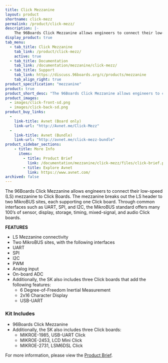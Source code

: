```yaml
---
title: Click Mezzanine
layout: product
shortname: click-mezz
permalink: /product/click-mezz/
description: |-
    The 96Boards Click Mezzanine allows engineers to connect their low-speed (LS) mezzanine to Click Boards. The mezzanine breaks out the LS header to two MikroBUS sites, each supporting one Click board. Through common interfaces such as UART, SPI, and I2C, the MikroBUS standard offers many 100’s of sensor, display, storage, timing, mixed-signal, and audio Click boards.
display_product: true
tab_menu:
  - tab_title: Click Mezzanine
    tab_link: /product/click-mezz/
    active: true
  - tab_title: Documentation
    tab_link: /documentation/mezzanine/click-mezz/
  - tab_title: Support
    tab_link: https://discuss.96boards.org/c/products/mezzanine
    tab_align_right: true
product_specification: "mezzanine"
product: true
product_short_desc: "The 96Boards Click Mezzanine allows engineers to connect their low-speed (LS) mezzanine to Click Boards. The mezzanine breaks out the LS header to two MikroBUS sites, each supporting one Click board. Through common interfaces such as UART, SPI, and I2C, the MikroBUS standard offers many 100’s of sensor, display, storage, timing, mixed-signal, and audio Click boards."
product_images:
  - images/click-front-sd.png
  - images/click-back-sd.png
product_buy_links:
  -
    link-title: Avnet (Board only)
    link-url: "http://Avnet.me/Click-Mezz"
  -
    link-title: Avnet (Bundle)
    link-url: "http://avnet.me/click-mezz-bundle"
product_sidebar_sections:
    - title: More Info
      items:
        - title: Product Brief
          link: /documentation/mezzanine/click-mezz/files/click-brief.pdf
        - title: Explore Avnet
          link: https://www.avnet.com/
archived: false
---
```


The 96Boards Click Mezzanine allows engineers to connect their low-speed (LS) mezzanine to Click Boards. The mezzanine breaks out the LS header to two MikroBUS sites, each supporting one Click board. Through common interfaces such as UART, SPI, and I2C, the MikroBUS standard offers many 100’s of sensor, display, storage, timing, mixed-signal, and audio Click boards.

**FEATURES**

- LS Mezzanine connectivity
- Two MikroBUS sites, with the following interfaces
- UART
- SPI
- I2C
- PWM
- Analog input
- On-board ADC
- Additionally, the SK also includes three Click boards that add the following features:
   - 6 Degree-of-Freedom Inertial Measurement
   - 2x16 Character Display
   - USB-UART

### Kit Includes

- 96Boards Click Mezzanine
- Additionally, the SK also includes three Click boards:
   - MIKROE-1985, USB-UART Click
   - MIKROE-2453, LCD Mini Click
   - MIKROE-2731, LSM6DSL Click

For more information, please view the [Product Brief](/documentation/mezzanine/click-mezz/files/click-brief.pdf).
